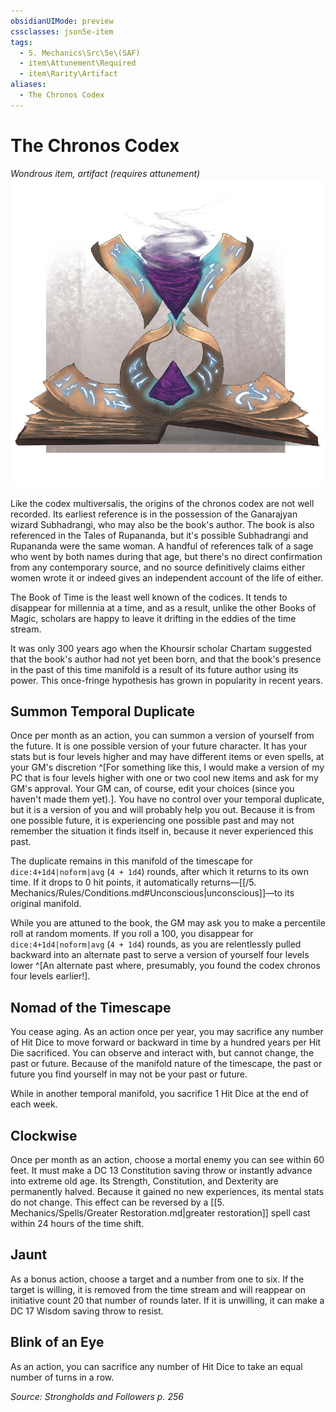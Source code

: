 ```yaml
---
obsidianUIMode: preview
cssclasses: json5e-item
tags:
  - 5. Mechanics\Src\5e\(SAF)
  - item\Attunement\Required
  - item\Rarity\Artifact
aliases:
  - The Chronos Codex
---
```

# The Chronos Codex
*Wondrous item, artifact (requires attunement)*  
![](https://raw.githubusercontent.com/TheGiddyLimit/homebrew/master/_img/SaF/codex-chronos.jpg#right)  


Like the codex multiversalis, the origins of the chronos codex are not well recorded. Its earliest reference is in the possession of the Ganarajyan wizard Subhadrangi, who may also be the book's author. The book is also referenced in the Tales of Rupananda, but it's possible Subhadrangi and Rupananda were the same woman. A handful of references talk of a sage who went by both names during that age, but there's no direct confirmation from any contemporary source, and no source definitively claims either women wrote it or indeed gives an independent account of the life of either.

The Book of Time is the least well known of the codices. It tends to disappear for millennia at a time, and as a result, unlike the other Books of Magic, scholars are happy to leave it drifting in the eddies of the time stream.

It was only 300 years ago when the Khoursir scholar Chartam suggested that the book's author had not yet been born, and that the book's presence in the past of this time manifold is a result of its future author using its power. This once-fringe hypothesis has grown in popularity in recent years.

## Summon Temporal Duplicate

Once per month as an action, you can summon a version of yourself from the future. It is one possible version of your future character. It has your stats but is four levels higher and may have different items or even spells, at your GM's discretion ^[For something like this, I would make a version of my PC that is four levels higher with one or two cool new items and ask for my GM's approval. Your GM can, of course, edit your choices (since you haven't made them yet).]. You have no control over your temporal duplicate, but it is a version of you and will probably help you out. Because it is from one possible future, it is experiencing one possible past and may not remember the situation it finds itself in, because it never experienced this past.

The duplicate remains in this manifold of the timescape for `dice:4+1d4|noform|avg` (`4 + 1d4`) rounds, after which it returns to its own time. If it drops to 0 hit points, it automatically returns—[[/5. Mechanics/Rules/Conditions.md#Unconscious\|unconscious]]—to its original manifold.

While you are attuned to the book, the GM may ask you to make a percentile roll at random moments. If you roll a 100, you disappear for `dice:4+1d4|noform|avg` (`4 + 1d4`) rounds, as you are relentlessly pulled backward into an alternate past to serve a version of yourself four levels lower ^[An alternate past where, presumably, you found the codex chronos four levels earlier!].

## Nomad of the Timescape

You cease aging. As an action once per year, you may sacrifice any number of Hit Dice to move forward or backward in time by a hundred years per Hit Die sacrificed. You can observe and interact with, but cannot change, the past or future. Because of the manifold nature of the timescape, the past or future you find yourself in may not be your past or future.

While in another temporal manifold, you sacrifice 1 Hit Dice at the end of each week.

## Clockwise

Once per month as an action, choose a mortal enemy you can see within 60 feet. It must make a DC 13 Constitution saving throw or instantly advance into extreme old age. Its Strength, Constitution, and Dexterity are permanently halved. Because it gained no new experiences, its mental stats do not change. This effect can be reversed by a [[5. Mechanics/Spells/Greater Restoration.md\|greater restoration]] spell cast within 24 hours of the time shift.

## Jaunt

As a bonus action, choose a target and a number from one to six. If the target is willing, it is removed from the time stream and will reappear on initiative count 20 that number of rounds later. If it is unwilling, it can make a DC 17 Wisdom saving throw to resist.

## Blink of an Eye

As an action, you can sacrifice any number of Hit Dice to take an equal number of turns in a row.

*Source: Strongholds and Followers p. 256*
